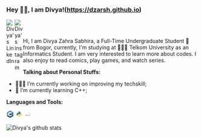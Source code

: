### Hey 👋🏽, I am Divya!(https://dzarsh.github.io) 

<a href="https://www.linkedin.com/in/divya-zahra-sabhira-35b4b0242/">
  <img align="left" alt="Divya's LinkedIn" width="22px" src="https://cdn.jsdelivr.net/npm/simple-icons@v3/icons/linkedin.svg" />
</a>
<a href="https://www.instagram.com/d.ddashots">
  <img align="left" alt="Divya's instagram" width="22px" src="https://cdn.jsdelivr.net/npm/simple-icons@v3/icons/instagram.svg" />
</a>

<br />
<br />

Hi, I am Divya Zahra Sabhira, a Full-Time Undergraduate Student 🚀 from Bogor, currently, I'm studying at 🙍🏽‍♂️ Telkom University as an Informatics Student. I am very interested to learn more about codes. I also enjoy to read comics, play games, and watch series.

 

**Talking about Personal Stuffs:**

- 👨🏽‍💻 I’m currently working on improving my techskill;
- 🌱 I’m currently learning C++;


**Languages and Tools:**  

<code><img height="20" src="https://raw.githubusercontent.com/github/explore/80688e429a7d4ef2fca1e82350fe8e3517d3494d/topics/cpp/cpp.png"></code>
<code><img height="20" src="https://raw.githubusercontent.com/github/explore/80688e429a7d4ef2fca1e82350fe8e3517d3494d/topics/python/python.png"></code>
<code><img height="20" src="https://raw.githubusercontent.com/github/explore/80688e429a7d4ef2fca1e82350fe8e3517d3494d/topics/mysql/mysql.png"></code>



![Divya's github stats](https://github-readme-stats.vercel.app/api?username=dzarsh&show_icons=true&hide_border=true)

<!---
dzarsh/DivyaZahraSabhira is a ✨ special ✨ repository because its `README.md` (this file) appears on your GitHub profile.
You can click the Preview link to take a look at your changes.
--->
